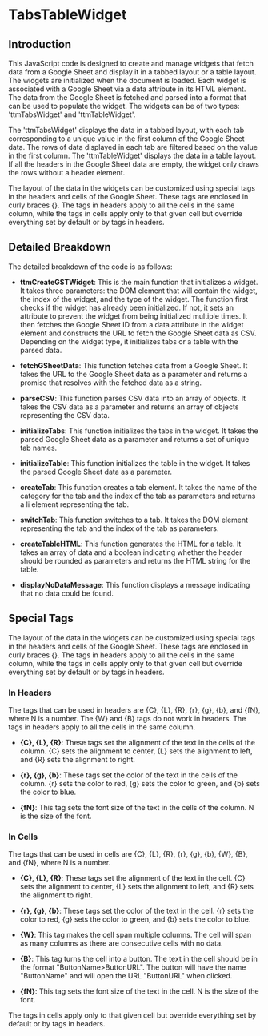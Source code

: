 # TabsTableWidget

## Introduction

This JavaScript code is designed to create and manage widgets that fetch data from a Google Sheet and display it in a tabbed layout or a table layout. The widgets are initialized when the document is loaded. Each widget is associated with a Google Sheet via a data attribute in its HTML element. The data from the Google Sheet is fetched and parsed into a format that can be used to populate the widget. The widgets can be of two types: 'ttmTabsWidget' and 'ttmTableWidget'.

The 'ttmTabsWidget' displays the data in a tabbed layout, with each tab corresponding to a unique value in the first column of the Google Sheet data. The rows of data displayed in each tab are filtered based on the value in the first column. The 'ttmTableWidget' displays the data in a table layout. If all the headers in the Google Sheet data are empty, the widget only draws the rows without a header element.

The layout of the data in the widgets can be customized using special tags in the headers and cells of the Google Sheet. These tags are enclosed in curly braces {}. The tags in headers apply to all the cells in the same column, while the tags in cells apply only to that given cell but override everything set by default or by tags in headers.

## Detailed Breakdown

The detailed breakdown of the code is as follows:

- **ttmCreateGSTWidget**: This is the main function that initializes a widget. It takes three parameters: the DOM element that will contain the widget, the index of the widget, and the type of the widget. The function first checks if the widget has already been initialized. If not, it sets an attribute to prevent the widget from being initialized multiple times. It then fetches the Google Sheet ID from a data attribute in the widget element and constructs the URL to fetch the Google Sheet data as CSV. Depending on the widget type, it initializes tabs or a table with the parsed data.

- **fetchGSheetData**: This function fetches data from a Google Sheet. It takes the URL to the Google Sheet data as a parameter and returns a promise that resolves with the fetched data as a string.

- **parseCSV**: This function parses CSV data into an array of objects. It takes the CSV data as a parameter and returns an array of objects representing the CSV data.

- **initializeTabs**: This function initializes the tabs in the widget. It takes the parsed Google Sheet data as a parameter and returns a set of unique tab names.

- **initializeTable**: This function initializes the table in the widget. It takes the parsed Google Sheet data as a parameter.

- **createTab**: This function creates a tab element. It takes the name of the category for the tab and the index of the tab as parameters and returns a li element representing the tab.

- **switchTab**: This function switches to a tab. It takes the DOM element representing the tab and the index of the tab as parameters.

- **createTableHTML**: This function generates the HTML for a table. It takes an array of data and a boolean indicating whether the header should be rounded as parameters and returns the HTML string for the table.

- **displayNoDataMessage**: This function displays a message indicating that no data could be found.

## Special Tags

The layout of the data in the widgets can be customized using special tags in the headers and cells of the Google Sheet. These tags are enclosed in curly braces {}. The tags in headers apply to all the cells in the same column, while the tags in cells apply only to that given cell but override everything set by default or by tags in headers.

### In Headers

The tags that can be used in headers are {C}, {L}, {R}, {r}, {g}, {b}, and {fN}, where N is a number. The {W} and {B} tags do not work in headers. The tags in headers apply to all the cells in the same column.

- **{C}, {L}, {R}**: These tags set the alignment of the text in the cells of the column. {C} sets the alignment to center, {L} sets the alignment to left, and {R} sets the alignment to right.

- **{r}, {g}, {b}**: These tags set the color of the text in the cells of the column. {r} sets the color to red, {g} sets the color to green, and {b} sets the color to blue.

- **{fN}**: This tag sets the font size of the text in the cells of the column. N is the size of the font.

### In Cells

The tags that can be used in cells are {C}, {L}, {R}, {r}, {g}, {b}, {W}, {B}, and {fN}, where N is a number.

- **{C}, {L}, {R}**: These tags set the alignment of the text in the cell. {C} sets the alignment to center, {L} sets the alignment to left, and {R} sets the alignment to right.

- **{r}, {g}, {b}**: These tags set the color of the text in the cell. {r} sets the color to red, {g} sets the color to green, and {b} sets the color to blue.

- **{W}**: This tag makes the cell span multiple columns. The cell will span as many columns as there are consecutive cells with no data.

- **{B}**: This tag turns the cell into a button. The text in the cell should be in the format "ButtonName>ButtonURL". The button will have the name "ButtonName" and will open the URL "ButtonURL" when clicked.

- **{fN}**: This tag sets the font size of the text in the cell. N is the size of the font.

The tags in cells apply only to that given cell but override everything set by default or by tags in headers.
